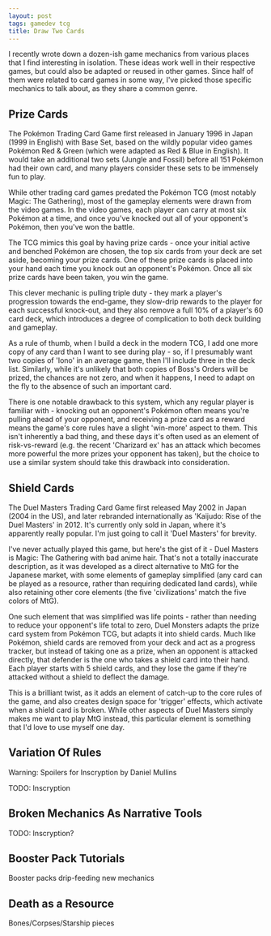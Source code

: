 ```yaml
---
layout: post
tags: gamedev tcg
title: Draw Two Cards
---
```


I recently wrote down a dozen-ish game mechanics from various places that I find interesting in isolation. These ideas work well in their respective games, but could also be adapted or reused in other games. Since half of them were related to card games in some way, I've picked those specific mechanics to talk about, as they share a common genre.

<!--more-->

## Prize Cards

The Pokémon Trading Card Game first released in January 1996 in Japan (1999 in English) with Base Set, based on the wildly popular video games Pokémon Red & Green (which were adapted as Red & Blue in English). It would take an additional two sets (Jungle and Fossil) before all 151 Pokémon had their own card, and many players consider these sets to be immensely fun to play.

While other trading card games predated the Pokémon TCG (most notably Magic: The Gathering), most of the gameplay elements were drawn from the video games. In the video games, each player can carry at most six Pokémon at a time, and once you've knocked out all of your opponent's Pokémon, then you've won the battle.

The TCG mimics this goal by having prize cards - once your initial active and benched Pokémon are chosen, the top six cards from your deck are set aside, becoming your prize cards. One of these prize cards is placed into your hand each time you knock out an opponent's Pokémon. Once all six prize cards have been taken, you win the game.

This clever mechanic is pulling triple duty - they mark a player's progression towards the end-game, they slow-drip rewards to the player for each successful knock-out, and they also remove a full 10% of a player's 60 card deck, which introduces a degree of complication to both deck building and gameplay.

As a rule of thumb, when I build a deck in the modern TCG, I add one more copy of any card than I want to see during play - so, if I presumably want two copies of 'Iono' in an average game, then I'll include three in the deck list. Similarly, while it's unlikely that both copies of Boss's Orders will be prized, the chances are not zero, and when it happens, I need to adapt on the fly to the absence of such an important card.

There is one notable drawback to this system, which any regular player is familiar with - knocking out an opponent's Pokémon often means you're pulling ahead of your opponent, and receiving a prize card as a reward means the game's core rules have a slight 'win-more' aspect to them. This isn't inherently a bad thing, and these days it's often used as an element of risk-vs-reward (e.g. the recent 'Charizard ex' has an attack which becomes more powerful the more prizes your opponent has taken), but the choice to use a similar system should take this drawback into consideration.

## Shield Cards

The Duel Masters Trading Card Game first released May 2002 in Japan (2004 in the US), and later rebranded internationally as 'Kaijudo: Rise of the Duel Masters' in 2012. It's currently only sold in Japan, where it's apparently really popular. I'm just going to call it 'Duel Masters' for brevity.

I've never actually played this game, but here's the gist of it - Duel Masters is Magic: The Gathering with bad anime hair. That's not a totally inaccurate description, as it was developed as a direct alternative to MtG for the Japanese market, with some elements of gameplay simplified (any card can be played as a resource, rather than requiring dedicated land cards), while also retaining other core elements (the five 'civilizations' match the five colors of MtG).

One such element that was simplified was life points - rather than needing to reduce your opponent's life total to zero, Duel Monsters adapts the prize card system from Pokémon TCG, but adapts it into shield cards. Much like Pokémon, shield cards are removed from your deck and act as a progress tracker, but instead of taking one as a prize, when an opponent is attacked directly, that defender is the one who takes a shield card into their hand. Each player starts with 5 shield cards, and they lose the game if they're attacked without a shield to deflect the damage.

This is a brilliant twist, as it adds an element of catch-up to the core rules of the game, and also creates design space for 'trigger' effects, which activate when a shield card is broken. While other aspects of Duel Masters simply makes me want to play MtG instead, this particular element is something that I'd love to use myself one day.

## Variation Of Rules

<div class="spoiler" style="--cover: #edbc8c">
<span class="hint">Warning: Spoilers for Inscryption by Daniel Mullins</span>

TODO: Inscryption

</div>

## Broken Mechanics As Narrative Tools

TODO: Inscryption?

## Booster Pack Tutorials

Booster packs drip-feeding new mechanics

## Death as a Resource

Bones/Corpses/Starship pieces

